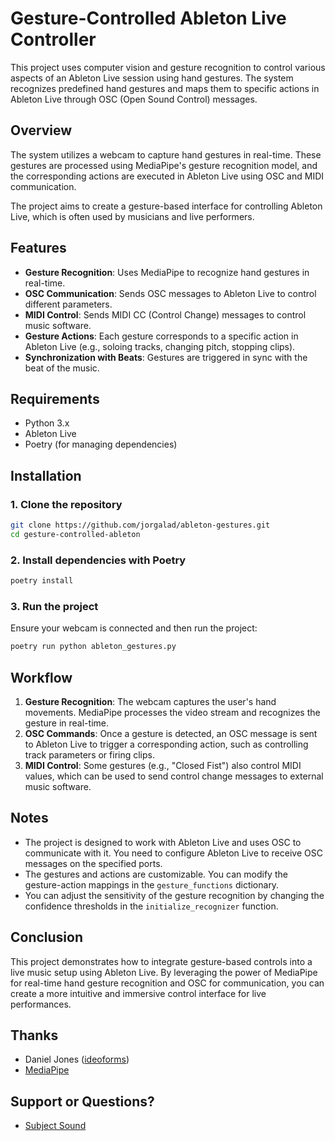 

# Gesture-Controlled Ableton Live Controller

This project uses computer vision and gesture recognition to control various aspects of an Ableton Live session using hand gestures. The system recognizes predefined hand gestures and maps them to specific actions in Ableton Live through OSC (Open Sound Control) messages.

## Overview

The system utilizes a webcam to capture hand gestures in real-time. These gestures are processed using MediaPipe's gesture recognition model, and the corresponding actions are executed in Ableton Live using OSC and MIDI communication.

The project aims to create a gesture-based interface for controlling Ableton Live, which is often used by musicians and live performers.

## Features

- **Gesture Recognition**: Uses MediaPipe to recognize hand gestures in real-time.
- **OSC Communication**: Sends OSC messages to Ableton Live to control different parameters.
- **MIDI Control**: Sends MIDI CC (Control Change) messages to control music software.
- **Gesture Actions**: Each gesture corresponds to a specific action in Ableton Live (e.g., soloing tracks, changing pitch, stopping clips).
- **Synchronization with Beats**: Gestures are triggered in sync with the beat of the music.

## Requirements

- Python 3.x
- Ableton Live 
- Poetry (for managing dependencies)

## Installation

### 1. Clone the repository

```bash
git clone https://github.com/jorgalad/ableton-gestures.git
cd gesture-controlled-ableton
```

### 2. Install dependencies with Poetry

```bash
poetry install
```

### 3. Run the project

Ensure your webcam is connected and then run the project:

```bash
poetry run python ableton_gestures.py
```

## Workflow

1. **Gesture Recognition**: The webcam captures the user's hand movements. MediaPipe processes the video stream and recognizes the gesture in real-time.
2. **OSC Commands**: Once a gesture is detected, an OSC message is sent to Ableton Live to trigger a corresponding action, such as controlling track parameters or firing clips.
3. **MIDI Control**: Some gestures (e.g., "Closed Fist") also control MIDI values, which can be used to send control change messages to external music software.

## Notes

- The project is designed to work with Ableton Live and uses OSC to communicate with it. You need to configure Ableton Live to receive OSC messages on the specified ports.
- The gestures and actions are customizable. You can modify the gesture-action mappings in the `gesture_functions` dictionary.
- You can adjust the sensitivity of the gesture recognition by changing the confidence thresholds in the `initialize_recognizer` function.

## Conclusion

This project demonstrates how to integrate gesture-based controls into a live music setup using Ableton Live. By leveraging the power of MediaPipe for real-time hand gesture recognition and OSC for communication, you can create a more intuitive and immersive control interface for live performances.



## Thanks
- Daniel Jones ([ideoforms](https://github.com/ideoforms)) 
- [MediaPipe](https://ai.google.dev/edge/mediapipe/solutions/guide)

## Support or Questions?
- [Subject Sound](https://courses.subjectsound.com/)